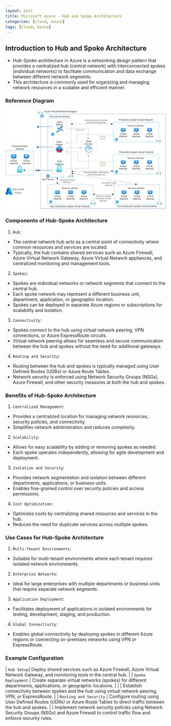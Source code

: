 ```yaml
---
layout: post
title: Microsoft Azure - Hub and Spoke Architecture
categories: [cloud, azure]
tags: [Cloud, Azure]
---
```


## Introduction to Hub and Spoke Architecture
- Hub-Spoke architecture in Azure is a networking design pattern that provides a centralized hub (central network) with interconnected spokes (individual networks) to facilitate communication and data exchange between different network segments. 
- This architecture is commonly used for organizing and managing network resources in a scalable and efficient manner. 


### Reference Diagram

![Hub-Spoke Architecture](/assets/img/cloud/azure/hub-spoke-architeture.png)

### Components of Hub-Spoke Architecture
1. `Hub`:
- The central network hub acts as a central point of connectivity where common resources and services are located.
- Typically, the hub contains shared services such as Azure Firewall, Azure Virtual Network Gateway, Azure Virtual Network appliances, and centralized monitoring and management tools.

2. `Spokes`:
- Spokes are individual networks or network segments that connect to the central hub.
- Each spoke network may represent a different business unit, department, application, or geographic location.
- Spokes can be deployed in separate Azure regions or subscriptions for scalability and isolation.

3. `Connectivity`:
- Spokes connect to the hub using virtual network peering, VPN connections, or Azure ExpressRoute circuits.
- Virtual network peering allows for seamless and secure communication between the hub and spokes without the need for additional gateways.

4. `Routing and Security`:
- Routing between the hub and spokes is typically managed using User Defined Routes (UDRs) or Azure Route Tables.
- Network security is enforced using Network Security Groups (NSGs), Azure Firewall, and other security measures at both the hub and spokes.

### Benefits of Hub-Spoke Architecture
1. `Centralized Management`:
- Provides a centralized location for managing network resources, security policies, and connectivity.
- Simplifies network administration and reduces complexity.

2. `Scalability`:
- Allows for easy scalability by adding or removing spokes as needed.
- Each spoke operates independently, allowing for agile development and deployment.

3. `Isolation and Security`:
- Provides network segmentation and isolation between different departments, applications, or business units.
- Enables fine-grained control over security policies and access permissions.

4. `Cost Optimization`:
- Optimizes costs by centralizing shared resources and services in the hub.
- Reduces the need for duplicate services across multiple spokes.


### Use Cases for Hub-Spoke Architecture
1. `Multi-Tenant Environments`:
- Suitable for multi-tenant environments where each tenant requires isolated network environments.

2. `Enterprise Networks`:
- Ideal for large enterprises with multiple departments or business units that require separate network segments.

3. `Application Deployment`:
- Facilitates deployment of applications in isolated environments for testing, development, staging, and production.

4. `Global Connectivity`:
- Enables global connectivity by deploying spokes in different Azure regions or connecting on-premises networks using VPN or ExpressRoute.

### Example Configuration

| `Hub Setup`| Deploy shared services such as Azure Firewall, Azure Virtual Network Gateway, and monitoring tools in the central hub. |
| `Spoke Deployment` | Create separate virtual networks (spokes) for different departments, applications, or geographic locations. |
| | Establish connectivity between spokes and the hub using virtual network peering, VPN, or ExpressRoute. |
| `Routing and Security` | Configure routing using User Defined Routes (UDRs) or Azure Route Tables to direct traffic between the hub and spokes.
| | Implement network security policies using Network Security Groups (NSGs) and Azure Firewall to control traffic flow and enforce security rules.
